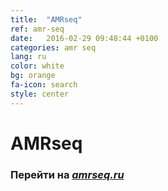 ```yaml
---
title:  "AMRseq"
ref: amr-seq
date:   2016-02-29 09:48:44 +0100
categories: amr seq
lang: ru
color: white
bg: orange
fa-icon: search
style: center
---
```

# AMRseq

### Перейти на [*amrseq.ru*](http://amrseq.ru/)